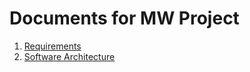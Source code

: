 # Documents for MW Project
1. [Requirements](https://github.com/byron1st/my-workshop-doc/tree/master/doc/req.md)
2. [Software Architecture](https://github.com/byron1st/my-workshop-doc/tree/master/doc/arch.md)

